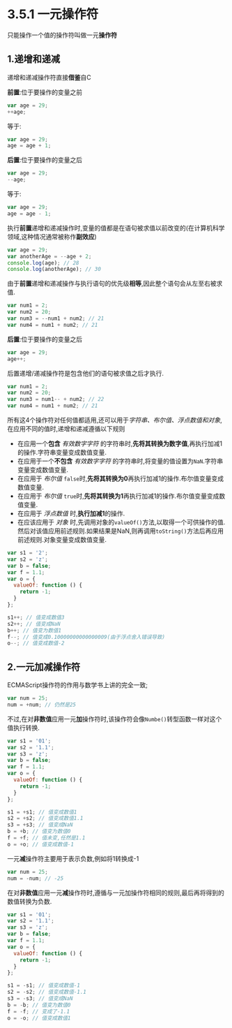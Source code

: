 # 3.5.1 一元操作符

只能操作一个值的操作符叫做一元**操作符**

## 1.递增和递减

递增和递减操作符直接**借鉴**自C

**前置**:位于要操作的变量之前

```js .line-numbers
var age = 29;
++age;
```

等于:

```js .line-numbers
var age = 29;
age = age + 1;
```

**后置**:位于要操作的变量之后

```js .line-numbers
var age = 29;
--age;
```

等于:

```js .line-numbers
var age = 29;
age = age - 1;
```

执行**前置**递增和递减操作时,变量的值都是在语句被求值以前改变的(在计算机科学领域,这种情况通常被称作**副效应**)

```js .line-numbers
var age = 29;
var anotherAge = --age + 2;
console.log(age); // 28
console.log(anotherAge); // 30
```

由于**前置**递增和递减操作与执行语句的优先级**相等**,因此整个语句会从左至右被求值.

```js .line-numbers
var num1 = 2;
var num2 = 20;
var num3 = --num1 + num2; // 21
var num4 = num1 + num2; // 21
```

**后置**:位于要操作的变量之后

```js .line-numbers
var age = 29;
age++;
```

后置递增/递减操作符是包含他们的语句被求值之后才执行.

```js .line-numbers
var num1 = 2;
var num2 = 20;
var num3 = num1-- + num2; // 22
var num4 = num1 + num2; // 21
```

所有这4个操作符对任何值都适用,还可以用于*字符串、布尔值、浮点数值和对象*,在应用不同的值时,递增和递减遵循以下规则

* 在应用一个**包含** *有效数字字符* 的字符串时,**先将其转换为数字值**,再执行加减1的操作.字符串变量变成数值变量.
* 在应用于一个**不包含** *有效数字字符* 的字符串时,将变量的值设置为`NaN`.字符串变量变成数值变量.
* 在应用于 *布尔值* `false`时,**先将其转换为0**再执行加减1的操作.布尔值变量变成数值变量.
* 在应用于 *布尔值* `true`时,**先将其转换为1**再执行加减1的操作.布尔值变量变成数值变量.
* 在应用于 *浮点数值* 时,**执行加减1**的操作.
* 在应该应用于 *对象* 时,先调用对象的`valueOf()`方法,以取得一个可供操作的值.然后对该值应用前述规则.如果结果是NaN,则再调用`toString()`方法后再应用前述规则.对象变量变成数值变量.

```js .line-numbers
var s1 = '2';
var s2 = 'z';
var b = false;
var f = 1.1;
var o = {
  valueOf: function () {
    return -1;
  }
};

s1++; // 值变成数值3
s2++; // 值变成NaN
b++; // 值变为数值1
f--; // 值变成0.10000000000000009(由于浮点舍入错误导致)
o--; // 值变成数值-2
```

## 2.一元加减操作符

ECMAScript操作符的作用与数学书上讲的完全一致;

```js .line-numbers
var num = 25;
num = +num; // 仍然是25
```

不过,在对**非数值**应用一元**加**操作符时,该操作符会像`Numbe()`转型函数一样对这个值执行转换.

```js .line-numbers
var s1 = '01';
var s2 = '1.1';
var s3 = 'z';
var b = false;
var f = 1.1;
var o = {
  valueOf: function () {
    return -1;
  }
};

s1 = +s1; // 值变成数值1
s2 = +s2; // 值变成数值1.1
s3 = +s3; // 值变成NaN
b = +b; // 值变为数值0
f = +f; // 值未变,任然是1.1
o = +o; // 值变成数值-1
```

一元**减**操作符主要用于表示负数,例如将1转换成-1

```js .line-numbers
var num = 25;
num = -num; // -25
```

在对**非数值**应用一元**减**操作符时,遵循与一元加操作符相同的规则,最后再将得到的数值转换为负数.

```js .line-numbers
var s1 = '01';
var s2 = '1.1';
var s3 = 'z';
var b = false;
var f = 1.1;
var o = {
  valueOf: function () {
    return -1;
  }
};

s1 = -s1; // 值变成数值-1
s2 = -s2; // 值变成数值-1.1
s3 = -s3; // 值变成NaN
b = -b; // 值变为数值0
f = -f; // 变成了-1.1
o = -o; // 值变成数值1
```
